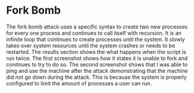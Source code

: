 # Fork Bomb

The fork bomb attack uses a specific syntax to create two new processes for every one process and continues to call itself with recursion. It is an infinite
loop that continues to create processes until the system. It slowly takes over system resources until the system crashes or needs to be restarted. The results
section shows the what happens when the script is run twice. The first screenshot shows how it states it is unable to fork and conitnues to try to do so.
The second screenshot shows that I was able to ping and use the machine after the attack demonstrating that the machine did not go down during the attack. 
This is because the system is properly configured to limit the amount of processes a user can run.
